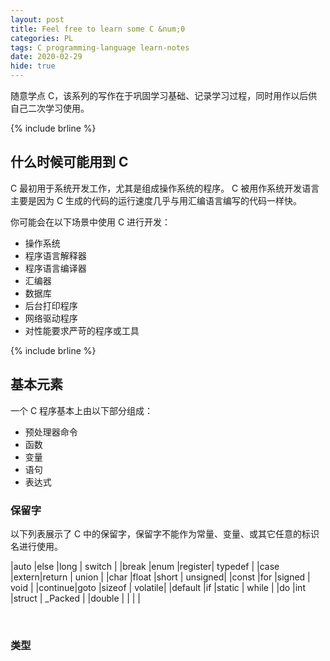 ```yaml
---
layout: post
title: Feel free to learn some C &num;0
categories: PL
tags: C programming-language learn-notes
date: 2020-02-29
hide: true
---
```


随意学点 C，该系列的写作在于巩固学习基础、记录学习过程，同时用作以后供自己二次学习使用。

{% include brline %}

## 什么时候可能用到 C

C 最初用于系统开发工作，尤其是组成操作系统的程序。
C 被用作系统开发语言主要是因为 C 生成的代码的运行速度几乎与用汇编语言编写的代码一样快。

你可能会在以下场景中使用 C 进行开发：

- 操作系统
- 程序语言解释器
- 程序语言编译器
- 汇编器
- 数据库
- 后台打印程序
- 网络驱动程序
- 对性能要求严苛的程序或工具

{% include brline %}

## 基本元素

一个 C 程序基本上由以下部分组成：

- 预处理器命令
- 函数
- 变量
- 语句
- 表达式

### 保留字

以下列表展示了 C 中的保留字，保留字不能作为常量、变量、或其它任意的标识名进行使用。

|auto    |else  |long    | switch  |
|break   |enum  |register| typedef |
|case    |extern|return  | union   |
|char    |float |short   | unsigned|
|const   |for   |signed  | void    |
|continue|goto  |sizeof  | volatile|
|default |if    |static  | while   |
|do      |int   |struct  | _Packed |
|double  |      |        |         |

<br />

### 类型
